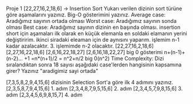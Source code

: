 Proje 1
[22,27,16,2,18,6] -> Insertion Sort
Yukarı verilen dizinin sort türüne göre aşamalarını yazınız.
Big-O gösterimini yazınız.
Average case: Aradığımız sayının ortada olması
Worst case: Aradığımız sayının sonda olması
Best case: Aradığımız sayının dizinin en başında olması.
insertion short için aşamaları
ilk olarak en küçük elemanla en soldaki elamanın yerini değiştiririm. ikinci siradaki eleaman için de aynısını yaparım. işlemim n-1 kadar azalacaktır. 3. işlemimde n-2 olacaktır.
[22,27,16,2,18,6] 
[2,27,16,22,18,6]
[2,6,16,22,18,27]
[2,6,16,18,22,27]
big 0 gösterimi n+(n-1)+(n-2)... +1 =n*(n+1)/2 = n^2+n/2 
big 0(n^2)
Time Complexity: Dizi sıralandıktan sonra 18 sayısı aşağıdaki case'lerden hangisinin kapsamına girer? Yazınız "aradigimiz sayi ortada"

[7,3,5,8,2,9,4,15,6] dizisinin Selection Sort'a göre ilk 4 adımını yazınız.
[2,3,5,8,7,9,4,15,6] 1. adım
[2,3,4,8,7,9,5,15,6] 2. adım
[2,3,4,5,7,9,8,15,6] 3. adım
[2,3,4,5,6,9,8,15,7] 4. adım